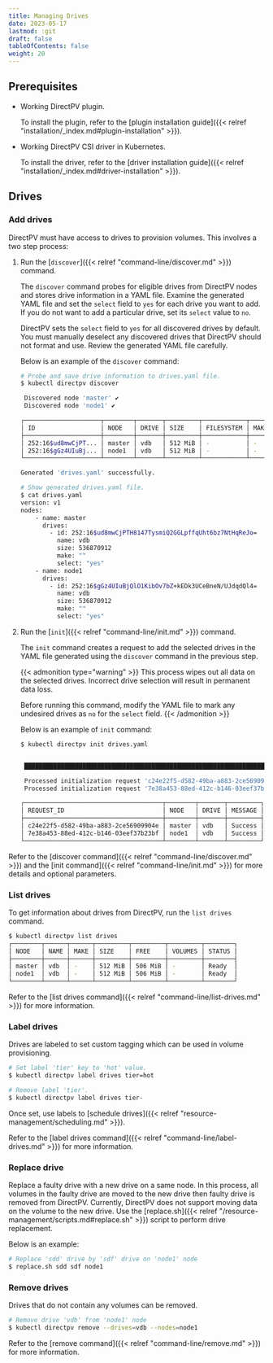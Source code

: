 ```yaml
---
title: Managing Drives
date: 2023-05-17
lastmod: :git
draft: false
tableOfContents: false
weight: 20
---
```


## Prerequisites

* Working DirectPV plugin. 
 
  To install the plugin, refer to the [plugin installation guide]({{< relref "installation/_index.md#plugin-installation" >}}).

* Working DirectPV CSI driver in Kubernetes. 
 
  To install the driver, refer to the [driver installation guide]({{< relref "installation/_index.md#driver-installation" >}}).

## Drives

### Add drives

DirectPV must have access to drives to provision volumes. 
This involves a two step process:

1. Run the [`discover`]({{< relref "command-line/discover.md" >}}) command.
   
   The `discover` command probes for eligible drives from DirectPV nodes and stores drive information in a YAML file. 
   Examine the generated YAML file and set the `select` field to `yes` for each drive you want to add.
   If you do not want to add a particular drive, set its `select` value to `no`. 
   
   DirectPV sets the `select` field to `yes` for all discovered drives by default.
   You must manually deselect any discovered drives that DirectPV should not format and use.
   Review the generated YAML file carefully.
   
   Below is an example of the `discover` command:
   
   ```sh
   # Probe and save drive information to drives.yaml file.
   $ kubectl directpv discover
   
    Discovered node 'master' ✔
    Discovered node 'node1' ✔
   
   ┌─────────────────────┬────────┬───────┬─────────┬────────────┬──────┬───────────┬─────────────┐
   │ ID                  │ NODE   │ DRIVE │ SIZE    │ FILESYSTEM │ MAKE │ AVAILABLE │ DESCRIPTION │
   ├─────────────────────┼────────┼───────┼─────────┼────────────┼──────┼───────────┼─────────────┤
   │ 252:16$ud8mwCjPT... │ master │ vdb   │ 512 MiB │ -          │ -    │ YES       │ -           │
   │ 252:16$gGz4UIuBj... │ node1  │ vdb   │ 512 MiB │ -          │ -    │ YES       │ -           │
   └─────────────────────┴────────┴───────┴─────────┴────────────┴──────┴───────────┴─────────────┘

   Generated 'drives.yaml' successfully.

   # Show generated drives.yaml file.
   $ cat drives.yaml
   version: v1
   nodes:
       - name: master
         drives:
           - id: 252:16$ud8mwCjPTH8147TysmiQ2GGLpffqUht6bz7NtHqReJo=
             name: vdb
             size: 536870912
             make: ""
             select: "yes"
       - name: node1
         drives:
           - id: 252:16$gGz4UIuBjQlO1KibOv7bZ+kEDk3UCeBneN/UJdqdQl4=
             name: vdb
             size: 536870912
             make: ""
             select: "yes"
   
   ```

2. Run the [`init`]({{< relref "command-line/init.md" >}}) command.

   The `init` command creates a request to add the selected drives in the YAML file generated using the `discover` command in the previous step. 
   
   {{< admonition type="warning" >}}
   This process wipes out all data on the selected drives. 
   Incorrect drive selection will result in permanent data loss. 

   Before running this command, modify the YAML file to mark any undesired drives as `no` for the `select` field.
   {{< /admonition >}}
   
   Below is an example of `init` command:

   ```sh
   $ kubectl directpv init drives.yaml
   
   
    ███████████████████████████████████████████████████████████████████████████ 100%
   
    Processed initialization request 'c24e22f5-d582-49ba-a883-2ce56909904e' for node 'master' ✔
    Processed initialization request '7e38a453-88ed-412c-b146-03eef37b23bf' for node 'node1' ✔
   
   ┌──────────────────────────────────────┬────────┬───────┬─────────┐
   │ REQUEST_ID                           │ NODE   │ DRIVE │ MESSAGE │
   ├──────────────────────────────────────┼────────┼───────┼─────────┤
   │ c24e22f5-d582-49ba-a883-2ce56909904e │ master │ vdb   │ Success │
   │ 7e38a453-88ed-412c-b146-03eef37b23bf │ node1  │ vdb   │ Success │
   └──────────────────────────────────────┴────────┴───────┴─────────┘
   ```

Refer to the [discover command]({{< relref "command-line/discover.md" >}}) and the [init command]({{< relref "command-line/init.md" >}}) for more details and optional parameters.

### List drives

To get information about drives from DirectPV, run the `list drives` command. 

```sh
$ kubectl directpv list drives
┌────────┬──────┬──────┬─────────┬─────────┬─────────┬────────┐
│ NODE   │ NAME │ MAKE │ SIZE    │ FREE    │ VOLUMES │ STATUS │
├────────┼──────┼──────┼─────────┼─────────┼─────────┼────────┤
│ master │ vdb  │ -    │ 512 MiB │ 506 MiB │ -       │ Ready  │
│ node1  │ vdb  │ -    │ 512 MiB │ 506 MiB │ -       │ Ready  │
└────────┴──────┴──────┴─────────┴─────────┴─────────┴────────┘
```

Refer to the [list drives command]({{< relref "command-line/list-drives.md" >}}) for more information.

### Label drives

Drives are labeled to set custom tagging which can be used in volume provisioning. 

```sh
# Set label 'tier' key to 'hot' value.
$ kubectl directpv label drives tier=hot

# Remove label 'tier'.
$ kubectl directpv label drives tier-
```

Once set, use labels to [schedule drives]({{< relref "resource-management/scheduling.md" >}}).

Refer to the [label drives command]({{< relref "command-line/label-drives.md" >}}) for more information.

### Replace drive

Replace a faulty drive with a new drive on a same node. 
In this process, all volumes in the faulty drive are moved to the new drive then faulty drive is removed from DirectPV. 
Currently, DirectPV does not support moving data on the volume to the new drive. 
Use the [replace.sh]({{< relref "/resource-management/scripts.md#replace.sh" >}}) script to perform drive replacement. 

Below is an example:

```sh
# Replace 'sdd' drive by 'sdf' drive on 'node1' node
$ replace.sh sdd sdf node1
```

### Remove drives
Drives that do not contain any volumes can be removed. 

```sh
# Remove drive 'vdb' from 'node1' node
$ kubectl directpv remove --drives=vdb --nodes=node1
```

Refer to the [remove command]({{< relref "command-line/remove.md" >}}) for more information.
